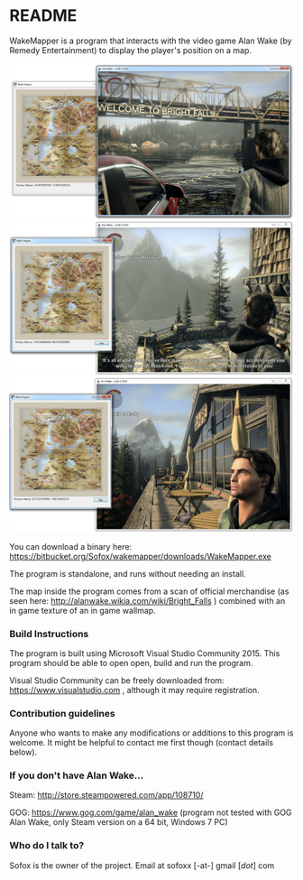 # README #

WakeMapper is a program that interacts with the video game Alan Wake (by Remedy Entertainment) to display the player's position on a map.

![Scheme](Images/WakeMapperScreenshot1.jpg)
![Scheme](Images/WakeMapperScreenshot2.jpg)
![Scheme](Images/WakeMapperScreenshot3.jpg)

You can download a binary here: https://bitbucket.org/Sofox/wakemapper/downloads/WakeMapper.exe

The program is standalone, and runs without needing an install.

The map inside the program comes from a scan of official merchandise (as seen here: http://alanwake.wikia.com/wiki/Bright_Falls ) combined with an in game texture of an in game wallmap.

### Build Instructions ###

The program is built using Microsoft Visual Studio Community 2015. This program should be able to open open, build and run the program.

Visual Studio Community can be freely downloaded from: https://www.visualstudio.com , although it may require registration.

### Contribution guidelines ###

Anyone who wants to make any modifications or additions to this program is welcome. It might be helpful to contact me first though (contact details below).


### If you don't have Alan Wake... ###

Steam: http://store.steampowered.com/app/108710/

GOG: https://www.gog.com/game/alan_wake (program not tested with GOG Alan Wake, only Steam version on a 64 bit, Windows 7 PC)


### Who do I talk to? ###

Sofox is the owner of the project. Email at sofoxx [-at-] gmail [*dot*] com